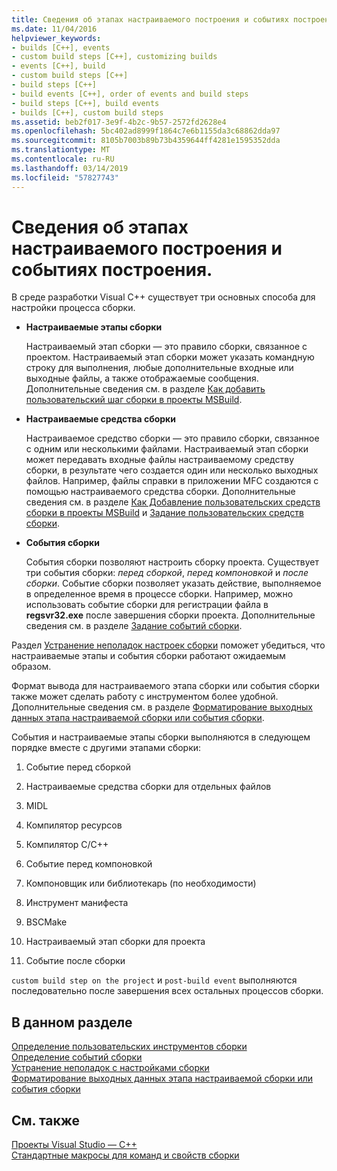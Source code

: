 ```yaml
---
title: Сведения об этапах настраиваемого построения и событиях построения.
ms.date: 11/04/2016
helpviewer_keywords:
- builds [C++], events
- custom build steps [C++], customizing builds
- events [C++], build
- custom build steps [C++]
- build steps [C++]
- build events [C++], order of events and build steps
- build steps [C++], build events
- builds [C++], custom build steps
ms.assetid: beb2f017-3e9f-4b2c-9b57-2572fd2628e4
ms.openlocfilehash: 5bc402ad8999f1864c7e6b1155da3c68862dda97
ms.sourcegitcommit: 8105b7003b89b73b4359644ff4281e1595352dda
ms.translationtype: MT
ms.contentlocale: ru-RU
ms.lasthandoff: 03/14/2019
ms.locfileid: "57827743"
---
```

# <a name="understanding-custom-build-steps-and-build-events"></a>Сведения об этапах настраиваемого построения и событиях построения.

В среде разработки Visual C++ существует три основных способа для настройки процесса сборки.

- **Настраиваемые этапы сборки**

   Настраиваемый этап сборки — это правило сборки, связанное с проектом. Настраиваемый этап сборки может указать командную строку для выполнения, любые дополнительные входные или выходные файлы, а также отображаемые сообщения. Дополнительные сведения см. в разделе [Как добавить пользовательский шаг сборки в проекты MSBuild](how-to-add-a-custom-build-step-to-msbuild-projects.md).

- **Настраиваемые средства сборки**

   Настраиваемое средство сборки — это правило сборки, связанное с одним или несколькими файлами. Настраиваемый этап сборки может передавать входные файлы настраиваемому средству сборки, в результате чего создается один или несколько выходных файлов. Например, файлы справки в приложении MFC создаются с помощью настраиваемого средства сборки. Дополнительные сведения см. в разделе [Как Добавление пользовательских средств сборки в проекты MSBuild](how-to-add-custom-build-tools-to-msbuild-projects.md) и [Задание пользовательских средств сборки](specifying-custom-build-tools.md).

- **События сборки**

   События сборки позволяют настроить сборку проекта. Существует три события сборки: *перед сборкой*, *перед компоновкой* и *после сборки*. Событие сборки позволяет указать действие, выполняемое в определенное время в процессе сборки. Например, можно использовать событие сборки для регистрации файла в **regsvr32.exe** после завершения сборки проекта. Дополнительные сведения см. в разделе [Задание событий сборки](specifying-build-events.md).

Раздел [Устранение неполадок настроек сборки](troubleshooting-build-customizations.md) поможет убедиться, что настраиваемые этапы и события сборки работают ожидаемым образом.

Формат вывода для настраиваемого этапа сборки или события сборки также может сделать работу с инструментом более удобной. Дополнительные сведения см. в разделе [Форматирование выходных данных этапа настраиваемой сборки или события сборки](formatting-the-output-of-a-custom-build-step-or-build-event.md).

События и настраиваемые этапы сборки выполняются в следующем порядке вместе с другими этапами сборки:

1. Событие перед сборкой

2. Настраиваемые средства сборки для отдельных файлов

3. MIDL

4. Компилятор ресурсов

5. Компилятор C/C++

6. Событие перед компоновкой

7. Компоновщик или библиотекарь (по необходимости)

8. Инструмент манифеста

9. BSCMake

10. Настраиваемый этап сборки для проекта

11. Событие после сборки

`custom build step on the project` и `post-build event` выполняются последовательно после завершения всех остальных процессов сборки.

## <a name="in-this-section"></a>В данном разделе

[Определение пользовательских инструментов сборки](specifying-custom-build-tools.md)<br/>
[Определение событий сборки](specifying-build-events.md)<br/>
[Устранение неполадок с настройками сборки](troubleshooting-build-customizations.md)<br/>
[Форматирование выходных данных этапа настраиваемой сборки или события сборки](formatting-the-output-of-a-custom-build-step-or-build-event.md)<br/>

## <a name="see-also"></a>См. также

[Проекты Visual Studio — C++](creating-and-managing-visual-cpp-projects.md)<br>
[Стандартные макросы для команд и свойств сборки](reference/common-macros-for-build-commands-and-properties.md)
